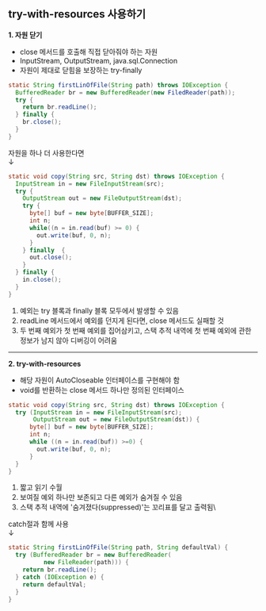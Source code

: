 ## **try-with-resources 사용하기**

**1. 자원 닫기**
- close 메서드를 호출해 직접 닫아줘야 하는 자원
- InputStream, OutputStream, java.sql.Connection
- 자원이 제대로 닫힘을 보장하는 try-finally
```java
static String firstLinOfFile(String path) throws IOException {
  BufferedReader br = new BufferedReader(new FiledReader(path));
  try {
    return br.readLine();
  } finally {
    br.close();
  }
}
```
자원을 하나 더 사용한다면\
↓
```java
static void copy(String src, String dst) throws IOException {
  InputStream in = new FileInputStream(src);
  try {
    OutputStream out = new FileOutputStream(dst);
    try {
      byte[] buf = new byte[BUFFER_SIZE];
      int n;
      while((n = in.read(buf) >= 0) {
        out.write(buf, 0, n);
      }
    } finally  {
      out.close();
    }
  } finally {
    in.close();
  }
}
```
1) 예외는 try 블록과 finally 블록 모두에서 발생할 수 있음
2) readLine 메서드에서 예외를 던지게 된다면, close 메서드도 실패할 것
3) 두 번째 예외가 첫 번째 예외를 집어삼키고, 스택 추적 내역에 첫 번째 예외에 관한 정보가 남지 않아 디버깅이 어려움
---
**2. try-with-resources**
- 해당 자원이 AutoCloseable 인터페이스를 구현해야 함
- void를 반환하는 close 메서드 하나만 정의된 인터페이스
```java
static void copy(String src, String dst) throws IOException {
  try (InputStream in = new FileInputStream(src);
       OutputStream out = new FileOutputStream(dst)) {
      byte[] buf = new byte[BUFFER_SIZE];
      int n;
      while ((n = in.read(buf)) >=0) {
        out.write(buf, 0, n);
      }
  }
}
```
1) 짧고 읽기 수월
2) 보여질 예외 하나만 보존되고 다른 예외가 숨겨질 수 있음
3) 스택 추적 내역에 '숨겨졌다(suppressed)'는 꼬리표를 달고 출력됨\

catch절과 함께 사용\
↓
```java
static String firstLinOfFile(String path, String defaultVal) {
  try (BufferedReader br = new BufferedReader(
          new FileReader(path))) {
    return br.readLine();
  } catch (IOException e) {
    return defaultVal;
  }
}
```

